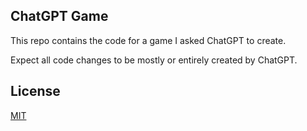 ## ChatGPT Game
This repo contains the code for a game I asked ChatGPT to create.

Expect all code changes to be mostly or entirely created by ChatGPT.

## License
[MIT](https://github.com/duckdotapk/chatgpt-game/blob/main/LICENSE.md)